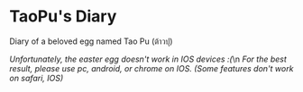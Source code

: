 # TaoPu's Diary
Diary of a beloved egg named Tao Pu (ต้าวปุ)

*Unfortunately, the easter egg doesn't work in IOS devices :(*\n
*For the best result, please use pc, android, or chrome on IOS. (Some features don't work on safari, IOS)*

